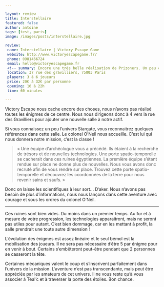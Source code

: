 ```yaml
---

layout: review
title: Interstellaire
featured: false
author: antoine
tags: [test, paris]
image: /images/posts/interstellaire.jpg

review:
 name: Interstellaire | Victory Escape Game
 website: http://www.victoryescapegame.fr/
 phone: 0981456724
 email: hello@victoryescapegame.fr
 <!-- summary: Encore une très belle réalisation de Prizoners. Un peu compliquée, mais qui vaut vraiment le détour. -->
 location: 37 rue des gravilliers, 75003 Paris
 players: 3 à 6 joueurs
 price: 20€ à 32€ par personne
 opening: 10 à 22h
 time: 60 minutes

---
```


Victory Escape nous cache encore des choses, nous n’avons pas réalisé toutes les énigmes de ce centre. Nous nous dirigeons donc à 4 vers la rue des Gravilliers pour ajouter une nouvelle salle à notre actif.

Si vous connaissez un peu l’univers Stargate, vous reconnaitrez quelques références dans cette salle. Le colonel O’Neil nous accueille. C’est lui qui nous donnera notre mission, c’est la classe !

> « Une équipe d’archéologue vous a précédé. Ils étaient à la recherche de trésors et de nouvelles technologies. Une porte spatio-temporelle se cacherait dans ces ruines égyptiennes. La première équipe s’étant rendue sur place ne donne plus de nouvelles. Nous vous avons donc recruté afin de vous rendre sur place. Trouvez cette porte spatio-temporelle et découvrez les coordonnées de la terre pour nous revenir sains et saufs. »

Donc on laisse les scientifiques à leur sort… D’aker. Nous n’avons pas besoin de plus d’informations, nous nous lançons dans cette aventure avec courage et sous les ordres du colonel O’Neil.

___

Ces ruines sont bien vides. Du moins dans un premier temps. Au fur et à mesure de votre progression, les technologies apparaitront, mais ne seront pas utiles pour autant. C’est bien dommage, car en les mettant à profit, la salle prendrait une toute autre dimension !

L’évolution des énigmes est assez linéaire et le seul bémol est la mobilisation des joueurs. Il ne sera pas nécessaire d’être 5 par énigme pour en venir à bout. Certains s’embêteront peut-être pendant que 2 personnes se casseront la tête.

Certaines mécaniques valent le coup et s’inscrivent parfaitement dans l’univers de la mission. L’aventure n’est pas transcendante, mais peut être appréciée par les amateurs de cet univers. Il ne vous reste qu’à vous associer à Teal’c et à traverser la porte des étoiles. Bon chance.
